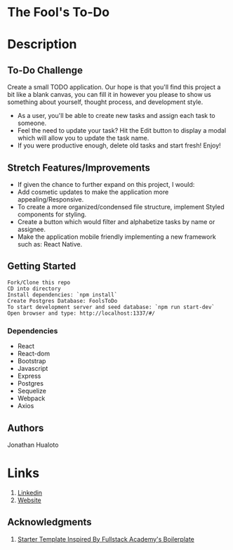 # The Fool's To-Do

# Description

## To-Do Challenge
Create a small TODO application. Our hope is that you'll find this project a bit like a blank canvas, you can fill it in however you please to show us something about yourself, thought process, and development style. 

* As a user, you'll be able to create new tasks and assign each task to someone. 
* Feel the need to update your task? Hit the Edit button to display a modal which will allow you to update the task name. 
* If you were productive enough, delete old tasks and start fresh! Enjoy!

## Stretch Features/Improvements

- If given the chance to further expand on this project, I would:
- Add cosmetic updates to make the application more appealing/Responsive.
- To create a more organized/condensed file structure, implement Styled components for styling.
- Create a button which would filter and alphabetize tasks by name or assignee.
- Make the application mobile friendly implementing a new framework such as: React Native.

## Getting Started 

```
Fork/Clone this repo
CD into directory
Install dependencies: `npm install`
Create Postgres Database: FoolsToDo
To start development server and seed database: `npm run start-dev`
Open browser and type: http://localhost:1337/#/
```

### Dependencies

* React
* React-dom
* Bootstrap
* Javascript
* Express
* Postgres
* Sequelize
* Webpack
* Axios


## Authors

Jonathan Hualoto 

# Links

1. [Linkedin](https://www.linkedin.com/in/jonathan-hualoto/)
2. [Website](https://jonathanhualoto.netlify.app/)

## Acknowledgments

1. [Starter Template Inspired By Fullstack Academy's Boilerplate](https://github.com/FullstackAcademy/boilermaker)
